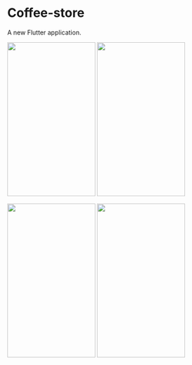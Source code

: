 # Coffee-store

A new Flutter application.


<img src="https://user-images.githubusercontent.com/15935347/57208634-3934f580-6fd5-11e9-8c57-386e00f0f00f.png"  width="200" height="350" />    <img src="https://user-images.githubusercontent.com/15935347/57208635-3934f580-6fd5-11e9-8d16-3052ae8ab1bd.png"  width="200" height="350" />

<img src="https://user-images.githubusercontent.com/15935347/57208636-3934f580-6fd5-11e9-92a2-02e5d0ffdc08.png"  width="200" height="350" />    <img src="https://user-images.githubusercontent.com/15935347/57208637-3934f580-6fd5-11e9-8991-967621d3252e.png"  width="200" height="350" />
